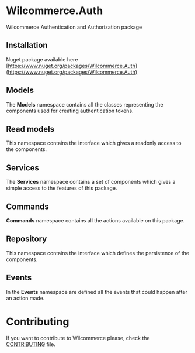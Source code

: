 # Wilcommerce.Auth
Wilcommerce Authentication and Authorization package

## Installation
Nuget package available here [https://www.nuget.org/packages/Wilcommerce.Auth](https://www.nuget.org/packages/Wilcommerce.Auth)

## Models
The **Models** namespace contains all the classes representing the components used for creating authentication tokens.

## Read models
This namespace contains the interface which gives a readonly access to the components.

## Services
The **Services** namespace contains a set of components which gives a simple access to the features of this package.

## Commands
**Commands** namespace contains all the actions available on this package.

## Repository
This namespace contains the interface which defines the persistence of the components.

## Events
In the **Events** namespace are defined all the events that could happen after an action made.

# Contributing
If you want to contribute to Wilcommerce please, check the [CONTRIBUTING](CONTRIBUTING.md) file.